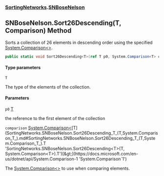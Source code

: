 ### [SortingNetworks](SortingNetworks.md 'SortingNetworks').[SNBoseNelson](SortingNetworks.SNBoseNelson.md 'SortingNetworks.SNBoseNelson')

## SNBoseNelson.Sort26Descending<T>(T, Comparison<T>) Method

Sorts a collection of 26 elements in descending order using the specified [System.Comparison&lt;&gt;](https://docs.microsoft.com/en-us/dotnet/api/System.Comparison-1 'System.Comparison`1').

```csharp
public static void Sort26Descending<T>(ref T p0, System.Comparison<T> comparison);
```
#### Type parameters

<a name='SortingNetworks.SNBoseNelson.Sort26Descending_T_(T,System.Comparison_T_).T'></a>

`T`

The type of the elements of the collection.
#### Parameters

<a name='SortingNetworks.SNBoseNelson.Sort26Descending_T_(T,System.Comparison_T_).p0'></a>

`p0` [T](SortingNetworks.SNBoseNelson.Sort26Descending_T_(T,System.Comparison_T_).md#SortingNetworks.SNBoseNelson.Sort26Descending_T_(T,System.Comparison_T_).T 'SortingNetworks.SNBoseNelson.Sort26Descending<T>(T, System.Comparison<T>).T')

the reference to the first element of the collection

<a name='SortingNetworks.SNBoseNelson.Sort26Descending_T_(T,System.Comparison_T_).comparison'></a>

`comparison` [System.Comparison&lt;](https://docs.microsoft.com/en-us/dotnet/api/System.Comparison-1 'System.Comparison`1')[T](SortingNetworks.SNBoseNelson.Sort26Descending_T_(T,System.Comparison_T_).md#SortingNetworks.SNBoseNelson.Sort26Descending_T_(T,System.Comparison_T_).T 'SortingNetworks.SNBoseNelson.Sort26Descending<T>(T, System.Comparison<T>).T')[&gt;](https://docs.microsoft.com/en-us/dotnet/api/System.Comparison-1 'System.Comparison`1')

The [System.Comparison&lt;&gt;](https://docs.microsoft.com/en-us/dotnet/api/System.Comparison-1 'System.Comparison`1') to use when comparing elements.